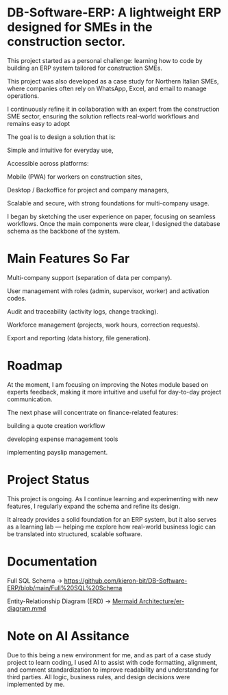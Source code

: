 # DB-Software-ERP: A lightweight ERP designed for SMEs in the construction sector.

This project started as a personal challenge: learning how to code by building an ERP system tailored for construction SMEs.

This project was also developed as a case study for Northern Italian SMEs, where companies often rely on WhatsApp, Excel, and email to manage operations.

I continuously refine it in collaboration with an expert from the construction SME sector, ensuring the solution reflects real-world workflows and remains easy to adopt

The goal is to design a solution that is:

  Simple and intuitive for everyday use,

  Accessible across platforms:

  Mobile (PWA) for workers on construction sites,

  Desktop / Backoffice for project and company managers,

  Scalable and secure, with strong foundations for multi-company usage.


I began by sketching the user experience on paper, focusing on seamless workflows. Once the main components were clear, I designed the database schema as the backbone of the system.


# Main Features So Far

Multi-company support (separation of data per company).

User management with roles (admin, supervisor, worker) and activation codes.

Audit and traceability (activity logs, change tracking).

Workforce management (projects, work hours, correction requests).

Export and reporting (data history, file generation).


# Roadmap

At the moment, I am focusing on improving the Notes module based on experts feedback, making it more intuitive and useful for day-to-day project communication. 

The next phase will concentrate on finance-related features: 

building a quote creation workflow

developing expense management tools

implementing payslip management. 



# Project Status

This project is ongoing. As I continue learning and experimenting with new features, I regularly expand the schema and refine its design.

It already provides a solid foundation for an ERP system, but it also serves as a learning lab — helping me explore how real-world business logic can be translated into structured, scalable software.


# Documentation

Full SQL Schema -> https://github.com/kieron-bit/DB-Software-ERP/blob/main/Full%20SQL%20Schema

Entity-Relationship Diagram (ERD) -> [Mermaid Architecture/er-diagram.mmd](https://github.com/kieron-bit/DB-Software-ERP/blob/main/Mermaid%20Architecture)

# Note on AI Assitance

Due to this being a new environment for me, and as part of a case study project to learn coding, I used AI to assist with code formatting, alignment, and comment standardization to improve readability and understanding for third parties. All logic, business rules, and design decisions were implemented by me.

